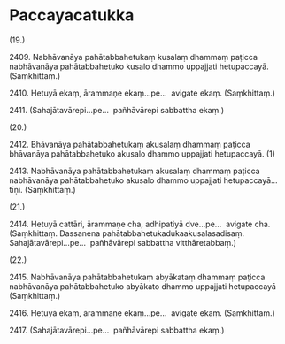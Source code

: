 

# Paccayacatukka





(19.)

2409\. Nabhāvanāya pahātabbahetukaṃ kusalaṃ dhammaṃ paṭicca nabhāvanāya pahātabbahetuko kusalo dhammo uppajjati hetupaccayā. (Saṃkhittaṃ.)

2410\. Hetuyā ekaṃ, ārammaṇe ekaṃ…pe…  avigate ekaṃ. (Saṃkhittaṃ.)

2411\. (Sahajātavārepi…pe…  pañhāvārepi sabbattha ekaṃ.)

(20.)

2412\. Bhāvanāya pahātabbahetukaṃ akusalaṃ dhammaṃ paṭicca bhāvanāya pahātabbahetuko akusalo dhammo uppajjati hetupaccayā. (1)

2413\. Nabhāvanāya pahātabbahetukaṃ akusalaṃ dhammaṃ paṭicca nabhāvanāya pahātabbahetuko akusalo dhammo uppajjati hetupaccayā…  tīṇi. (Saṃkhittaṃ.)

(21.)

2414\. Hetuyā cattāri, ārammaṇe cha, adhipatiyā dve…pe…  avigate cha. (Saṃkhittaṃ. Dassanena pahātabbahetukadukaakusalasadisaṃ. Sahajātavārepi…pe…  pañhāvārepi sabbattha vitthāretabbaṃ.)

(22.)

2415\. Nabhāvanāya pahātabbahetukaṃ abyākataṃ dhammaṃ paṭicca nabhāvanāya pahātabbahetuko abyākato dhammo uppajjati hetupaccayā (Saṃkhittaṃ.)

2416\. Hetuyā ekaṃ, ārammaṇe ekaṃ…pe…  avigate ekaṃ. (Saṃkhittaṃ.)

2417\. (Sahajātavārepi…pe…  pañhāvārepi sabbattha ekaṃ.)



